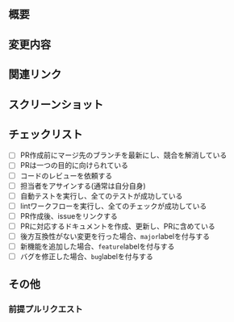 ## 概要
<!-- このプルリクエストで何をしたのか、変更の目的を簡潔に説明してください -->

## 変更内容
<!-- このプルリクエストで行った変更内容を簡潔に説明してください -->

## 関連リンク
<!-- 本追加・変更の背景となるissue、backlog、Slack等のリンクを記載してください -->

## スクリーンショット
<!-- 
変更内容に関連するスクリーンショットがあれば貼り付けてください 
スクリーンショットの数は最小限に抑え、変更内容を理解するために必要なものに留めてください
-->

## チェックリスト
<!-- 
チェックリストの記載内容について不明な点があれば、レビュアーに確認してください
チェックが完了した場合、[x]に変更してください 
-->

- [ ] PR作成前にマージ先のブランチを最新にし、競合を解消している
- [ ] PRは一つの目的に向けられている
- [ ] コードのレビューを依頼する
- [ ] 担当者をアサインする(通常は自分自身)
- [ ] 自動テストを実行し、全てのテストが成功している
- [ ] lintワークフローを実行し、全てのチェックが成功している
- [ ] PR作成後、issueをリンクする
- [ ] PRに対応するドキュメントを作成、更新し、PRに含めている
- [ ] 後方互換性がない変更を行った場合、`major`labelを付与する
- [ ] 新機能を追加した場合、`feature`labelを付与する
- [ ] バグを修正した場合、`bug`labelを付与する

## その他
<!-- その他、特記事項があれば記載してください -->

### 前提プルリクエスト
<!-- このプルリクエストの前提となるプルリクエストがあればリンクを貼ってください -->